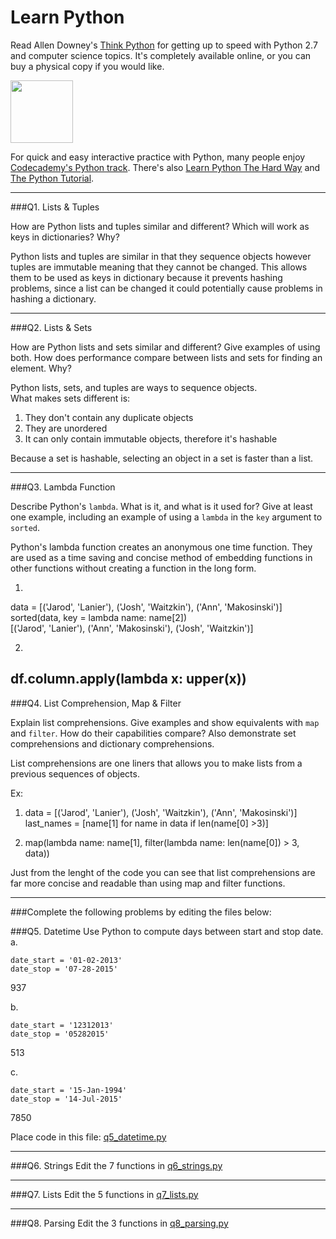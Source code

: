 # Learn Python

Read Allen Downey's [Think Python](http://www.greenteapress.com/thinkpython/) for getting up to speed with Python 2.7 and computer science topics. It's completely available online, or you can buy a physical copy if you would like.

<a href="http://www.greenteapress.com/thinkpython/"><img src="img/think_python.png" style="width: 100px;" target="_blank"></a>

For quick and easy interactive practice with Python, many people enjoy [Codecademy's Python track](http://www.codecademy.com/en/tracks/python). There's also [Learn Python The Hard Way](http://learnpythonthehardway.org/book/) and [The Python Tutorial](https://docs.python.org/2/tutorial/).

---

###Q1. Lists &amp; Tuples

How are Python lists and tuples similar and different? Which will work as keys in dictionaries? Why?

Python lists and tuples are similar in that they sequence objects however tuples are immutable meaning that they cannot be changed. This allows them to be used as keys in dictionary because it prevents hashing problems, since a list can be changed it could potentially cause problems in hashing a dictionary. 

---

###Q2. Lists &amp; Sets

How are Python lists and sets similar and different? Give examples of using both. How does performance compare between lists and sets for finding an element. Why?

Python lists, sets, and tuples are ways to sequence objects.<br>
What makes sets different is:
1. They don't contain any duplicate objects 
2. They are unordered
3. It can only contain immutable objects, therefore it's hashable

Because a set is hashable, selecting an object in a set is faster than a list. 

---

###Q3. Lambda Function

Describe Python's `lambda`. What is it, and what is it used for? Give at least one example, including an example of using a `lambda` in the `key` argument to `sorted`. <br>

Python's lambda function creates an anonymous one time function. They are used as a time saving and concise method of embedding functions in other functions without creating a function in the long form. <br>

1. 
data = [('Jarod', 'Lanier'), ('Josh', 'Waitzkin'), ('Ann', 'Makosinski')]<br>
sorted(data, key = lambda name: name[2]) <br>
[('Jarod', 'Lanier'), ('Ann', 'Makosinski'), ('Josh', 'Waitzkin')] <br>

2. 
df.column.apply(lambda x: upper(x))<br>
---

###Q4. List Comprehension, Map &amp; Filter

Explain list comprehensions. Give examples and show equivalents with `map` and `filter`. How do their capabilities compare? Also demonstrate set comprehensions and dictionary comprehensions.

List comprehensions are one liners that allows you to make lists from a previous sequences of objects. <br>

Ex: <br>
1. data = [('Jarod', 'Lanier'), ('Josh', 'Waitzkin'), ('Ann', 'Makosinski')]<br>
last_names = [name[1] for name in data if len(name[0] >3)] <br>

2. map(lambda name: name[1], filter(lambda name: len(name[0]) > 3, data))<br>

Just from the lenght of the code you can see that list comprehensions are far more concise and readable than using map and filter functions. <br>


---

###Complete the following problems by editing the files below:

###Q5. Datetime
Use Python to compute days between start and stop date.   
a.  

```
date_start = '01-02-2013'    
date_stop = '07-28-2015'
```

937 <br>

b.  
```
date_start = '12312013'  
date_stop = '05282015'  
```

513 <br>

c.  
```
date_start = '15-Jan-1994'      
date_stop = '14-Jul-2015'  
```

7850 <br>

Place code in this file: [q5_datetime.py](python/q5_datetime.py)

---

###Q6. Strings
Edit the 7 functions in [q6_strings.py](python/q6_strings.py)

---

###Q7. Lists
Edit the 5 functions in [q7_lists.py](python/q7_lists.py)

---

###Q8. Parsing
Edit the 3 functions in [q8_parsing.py](python/q8_parsing.py)





